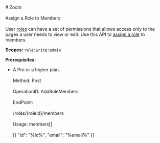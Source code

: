 <br>#     Zoom</br>
<br>Assign a Role to Members</br>
<br>User [roles](https://support.zoom.us/hc/en-us/articles/115001078646-Role-Based-Access-Control) can have a set of permissions that allows access only to the pages a user needs to view or edit. Use this API to [assign a role](https://support.zoom.us/hc/en-us/articles/115001078646-Role-Based-Access-Control#h_748b6fd8-5057-4cf4-bbfd-787909c09db0) to members.

**Scopes:** `role:write:admin`
 
**Prerequisites:**
* A Pro or a higher plan.</br>
<br>Method: Post</br>
<br>OperationID: AddRoleMembers</br>
<br>EndPoint:</br>
<br>/roles/{roleId}/members</br>
<br>Usage: members[]</br>
<br>[{
  "id": "%id%",
  "email": "%email%"
}]</br>
